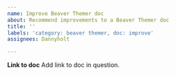 ```yaml
---
name: Improve Beaver Themer doc
about: Recommend improvements to a Beaver Themer doc
title: ''
labels: 'category: beaver themer, doc: improve'
assignees: Dannyholt

---
```


**Link to doc**
Add link to doc in question.
